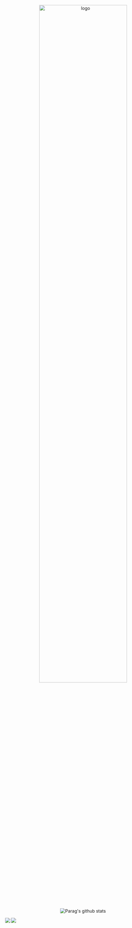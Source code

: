 <p align="center">
  <img src="https://github.com/Parag357/Parag357/blob/master/logo.png" alt="logo" width="75%" height="auto">
  <img src="https://github-readme-stats.vercel.app/api?username=Parag357&theme=gruvbox&show_icons=true&hide=issues&text_color=ffff9f" alt="Parag's github stats">
</p>

<a href="https://github.com/Parag357/covid-19-awareness">
  <img align="left" src="https://github-readme-stats.vercel.app/api/pin/?username=Parag357&repo=covid-19-awareness" />
</a>
<a href="https://github.com/Parag357/Attendance-Manager">
  <img align="left" src="https://github-readme-stats.vercel.app/api/pin/?username=Parag357&repo=Attendance-Manager" />
</a>
